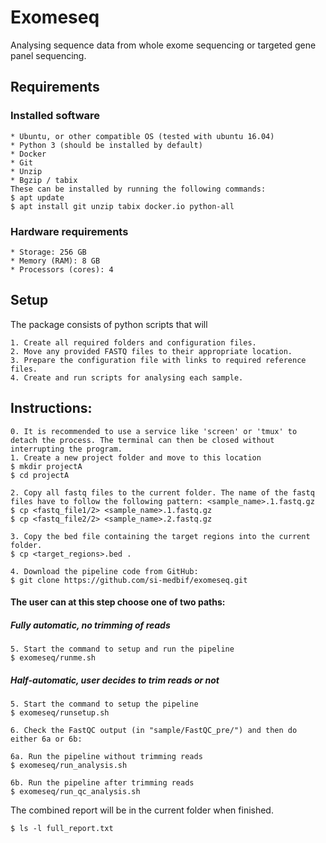 # Exomeseq
Analysing sequence data from whole exome sequencing or targeted gene panel sequencing.

## Requirements

### Installed software
    * Ubuntu, or other compatible OS (tested with ubuntu 16.04)
    * Python 3 (should be installed by default)
    * Docker
    * Git
    * Unzip
    * Bgzip / tabix
    These can be installed by running the following commands:
    $ apt update
    $ apt install git unzip tabix docker.io python-all
    
### Hardware requirements
    * Storage: 256 GB
    * Memory (RAM): 8 GB
    * Processors (cores): 4
    
## Setup

The package consists of python scripts that will

	1. Create all required folders and configuration files.
	2. Move any provided FASTQ files to their appropriate location.
	3. Prepare the configuration file with links to required reference files.
	4. Create and run scripts for analysing each sample. 

## Instructions:

    0. It is recommended to use a service like 'screen' or 'tmux' to detach the process. The terminal can then be closed without interrupting the program.
	1. Create a new project folder and move to this location
	$ mkdir projectA
	$ cd projectA
	 
    2. Copy all fastq files to the current folder. The name of the fastq files have to follow the following pattern: <sample_name>.1.fastq.gz
    $ cp <fastq_file1/2> <sample_name>.1.fastq.gz
    $ cp <fastq_file2/2> <sample_name>.2.fastq.gz
    
    3. Copy the bed file containing the target regions into the current folder.
    $ cp <target_regions>.bed .
    
    4. Download the pipeline code from GitHub:
    $ git clone https://github.com/si-medbif/exomeseq.git

#### The user can at this step choose one of two paths:
    
##### Fully automatic, no trimming of reads 
      
	5. Start the command to setup and run the pipeline 
	$ exomeseq/runme.sh
	
##### Half-automatic, user decides to trim reads or not

	5. Start the command to setup the pipeline 
	$ exomeseq/runsetup.sh
	
	6. Check the FastQC output (in "sample/FastQC_pre/") and then do either 6a or 6b:
	
	6a. Run the pipeline without trimming reads  
    $ exomeseq/run_analysis.sh
    
    6b. Run the pipeline after trimming reads
    $ exomeseq/run_qc_analysis.sh
	 
The combined report will be in the current folder when finished.

    $ ls -l full_report.txt
    
